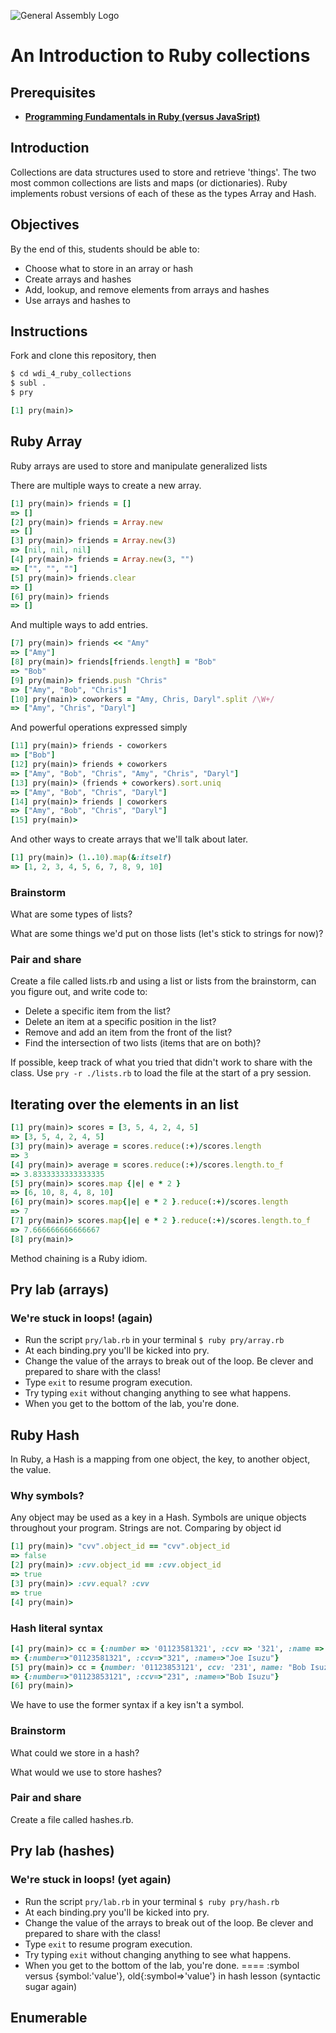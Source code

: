 ![General Assembly Logo](http://i.imgur.com/ke8USTq.png)

# An Introduction to Ruby collections

## Prerequisites

- **[Programming Fundamentals in Ruby (versus JavaSript)](https://github.com/ga-wdi-boston/wdi_4_ruby_fundamentals)**

## Introduction

Collections are data structures used to store and retrieve 'things'.  The two most common collections are lists and maps (or dictionaries).  Ruby implements robust versions of each of these as the types Array and Hash.

## Objectives

By the end of this, students should be able to:

- Choose what to store in an array or hash
- Create arrays and hashes
- Add, lookup, and remove elements from arrays and hashes
- Use arrays and hashes to

## Instructions

Fork and clone this repository, then

```bash
$ cd wdi_4_ruby_collections
$ subl .
$ pry
```

```ruby
[1] pry(main)>
```

## Ruby Array

Ruby arrays are used to store and manipulate generalized lists

There are multiple ways to create a new array.

```ruby
[1] pry(main)> friends = []
=> []
[2] pry(main)> friends = Array.new
=> []
[3] pry(main)> friends = Array.new(3)
=> [nil, nil, nil]
[4] pry(main)> friends = Array.new(3, "")
=> ["", "", ""]
[5] pry(main)> friends.clear
=> []
[6] pry(main)> friends
=> []
```

And multiple ways to add entries.

```ruby
[7] pry(main)> friends << "Amy"
=> ["Amy"]
[8] pry(main)> friends[friends.length] = "Bob"
=> "Bob"
[9] pry(main)> friends.push "Chris"
=> ["Amy", "Bob", "Chris"]
[10] pry(main)> coworkers = "Amy, Chris, Daryl".split /\W+/
=> ["Amy", "Chris", "Daryl"]
```

And powerful operations expressed simply

```ruby
[11] pry(main)> friends - coworkers
=> ["Bob"]
[12] pry(main)> friends + coworkers
=> ["Amy", "Bob", "Chris", "Amy", "Chris", "Daryl"]
[13] pry(main)> (friends + coworkers).sort.uniq
=> ["Amy", "Bob", "Chris", "Daryl"]
[14] pry(main)> friends | coworkers
=> ["Amy", "Bob", "Chris", "Daryl"]
[15] pry(main)>
```

And other ways to create arrays that we'll talk about later.

```ruby
[1] pry(main)> (1..10).map(&:itself)
=> [1, 2, 3, 4, 5, 6, 7, 8, 9, 10]
```

### Brainstorm

What are some types of lists?

What are some things we'd put on those lists (let's stick to strings for now)?

###  Pair and share

Create a file called lists.rb and using a list or lists from the brainstorm, can you figure out, and write code to:

- Delete a specific item from the list?
- Delete an item at a specific position in the list?
- Remove and add an item from the front of the list?
- Find the intersection of two lists (items that are on both)?

If possible, keep track of what you tried that didn't work to share with the class.  Use `pry -r ./lists.rb` to load the file at the start of a pry session.

## Iterating over the elements in an list

```ruby
[1] pry(main)> scores = [3, 5, 4, 2, 4, 5]
=> [3, 5, 4, 2, 4, 5]
[3] pry(main)> average = scores.reduce(:+)/scores.length
=> 3
[4] pry(main)> average = scores.reduce(:+)/scores.length.to_f
=> 3.8333333333333335
[5] pry(main)> scores.map {|e| e * 2 }
=> [6, 10, 8, 4, 8, 10]
[6] pry(main)> scores.map{|e| e * 2 }.reduce(:+)/scores.length
=> 7
[7] pry(main)> scores.map{|e| e * 2 }.reduce(:+)/scores.length.to_f
=> 7.666666666666667
[8] pry(main)>
```

Method chaining is a Ruby idiom.

## Pry lab (arrays)

### We're stuck in loops! (again)

- Run the script `pry/lab.rb` in your terminal  `$ ruby pry/array.rb`
- At each binding.pry you'll be kicked into pry.
- Change the value of the arrays to break out of the loop.  Be clever and prepared to share with the class!
- Type `exit` to resume program execution.
- Try typing `exit` without changing anything to see what happens.
- When you get to the bottom of the lab, you're done.

## Ruby Hash

In Ruby, a Hash is a mapping from one object, the key, to another object, the value.

### Why symbols?

Any object may be used as a key in a Hash.  Symbols are unique objects throughout your program.  Strings are not.  Comparing by object id

```ruby
[1] pry(main)> "cvv".object_id == "cvv".object_id
=> false
[2] pry(main)> :cvv.object_id == :cvv.object_id
=> true
[3] pry(main)> :cvv.equal? :cvv
=> true
[4] pry(main)>
```

### Hash literal syntax

```ruby
[4] pry(main)> cc = {:number => '01123581321', :ccv => '321', :name => "Joe Isuzu"}
=> {:number=>"01123581321", :ccv=>"321", :name=>"Joe Isuzu"}
[5] pry(main)> cc = {number: '01123853121', ccv: '231', name: "Bob Isuzu"}
=> {:number=>"01123853121", :ccv=>"231", :name=>"Bob Isuzu"}
[6] pry(main)>
```
We have to use the former syntax if a key isn't a symbol.

### Brainstorm

What could we store in a hash?

What would we use to store hashes?

###  Pair and share

Create a file called hashes.rb.


## Pry lab (hashes)

### We're stuck in loops! (yet again)

- Run the script `pry/lab.rb` in your terminal  `$ ruby pry/hash.rb`
- At each binding.pry you'll be kicked into pry.
- Change the value of the arrays to break out of the loop.  Be clever and prepared to share with the class!
- Type `exit` to resume program execution.
- Try typing `exit` without changing anything to see what happens.
- When you get to the bottom of the lab, you're done.
====
:symbol versus {symbol:'value'}, old{:symbol=>'value'} in hash lesson (syntactic sugar again)



## Enumerable

